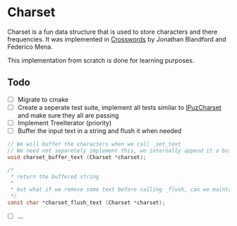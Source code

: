 # Charset

Charset is a fun data structure that is used to store characters and there frequencies. It was implemented in [Crosswords](https://gitlab.gnome.org/jrb/libipuz/-/blob/master/libipuz/ipuz-charset.c?ref_type=heads) by Jonathan Blandford and Federico Mena.

This implementation from scratch is done for learning purposes.

## Todo
- [ ] Migrate to cmake
- [ ] Create a seperate test suite, implement all tests similar to [IPuzCharset](https://gitlab.gnome.org/jrb/libipuz/-/blob/master/libipuz/tests/charset.c?ref_type=heads) and make sure they all are passing
- [ ] Implement TreeIterator (priority)
- [ ] Buffer the input text in a string and flush it when needed
```c
// We will buffer the characters when we call _set_text
// We need not separetely implement this, we internally append it a buf_string
void charset_buffer_text (Charset *charset);

/*
 * return the buffered string
 *
 * but what if we remove some text before calling _flush, can we maintain an order? (Need to think)
 */
const char *charset_flush_text (Charset *charset);
```
- [ ] ...
